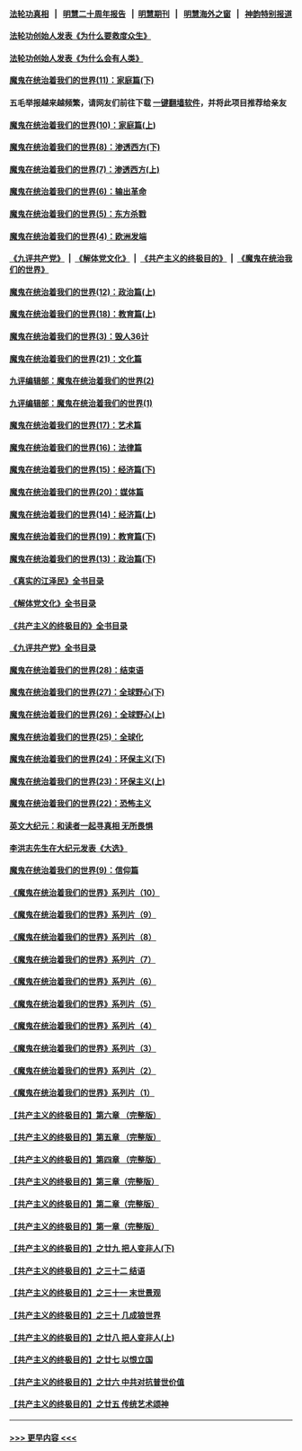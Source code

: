 #### [法轮功真相](https://github.com/gfw-breaker/truth/blob/master/README.md?t=0) &nbsp;&nbsp;|&nbsp;&nbsp; [明慧二十周年报告](https://github.com/gfw-breaker/mh-reports/blob/master/README.md?t=0) &nbsp;&nbsp;|&nbsp;&nbsp;[明慧期刊](https://github.com/gfw-breaker/mh-qikan) &nbsp;&nbsp;|&nbsp;&nbsp; [明慧海外之窗](https://github.com/gfw-breaker/mh-news/blob/master/README.md?t=0) &nbsp;&nbsp;|&nbsp;&nbsp; [神韵特别报道](https://github.com/gfw-breaker/mh-news/blob/master/shenyun.md?t=0)
#### [法轮功创始人发表《为什么要救度众生》](../pages/nsc422/n13975246.md?t=05050343) 
#### [法轮功创始人发表《为什么会有人类》](../pages/nsc422/n13912117.md?t=05050343) 
#### [魔鬼在统治着我们的世界(11)：家庭篇(下)](../pages/nsc422/n10440961.md?t=05050343) 
#### 五毛举报越来越频繁，请网友们前往下载 [一键翻墙软件](https://github.com/gfw-breaker/ssr-accounts)，并将此项目推荐给亲友
#### [魔鬼在统治着我们的世界(10)：家庭篇(上)](../pages/nsc422/n10435448.md?t=05050343) 
#### [魔鬼在统治着我们的世界(8)：渗透西方(下)](../pages/nsc422/n10429603.md?t=05050343) 
#### [魔鬼在统治着我们的世界(7)：渗透西方(上)](../pages/nsc422/n10426013.md?t=05050343) 
#### [魔鬼在统治着我们的世界(6)：输出革命](../pages/nsc422/n10421536.md?t=05050343) 
#### [魔鬼在统治着我们的世界(5)：东方杀戮](../pages/nsc422/n10417707.md?t=05050343) 
#### [魔鬼在统治着我们的世界(4)：欧洲发端](../pages/nsc422/n10414890.md?t=05050343) 
#### [《九评共产党》](https://github.com/begood0513/9ping.md/blob/master/README.md) &nbsp;|&nbsp; [《解体党文化》](../../../../jtdwh.md/blob/master/README.md)  &nbsp;|&nbsp; [《共产主义的终极目的》](../../../../gczydzjmd.md/blob/master/README.md) &nbsp;|&nbsp; [《魔鬼在统治我们的世界》](../../../../mgztzwmdsj.md/blob/master/README.md) 
#### [魔鬼在统治着我们的世界(12)：政治篇(上)](../pages/nsc422/n10444576.md?t=05050343) 
#### [魔鬼在统治着我们的世界(18)：教育篇(上)](../pages/nsc422/n10526970.md?t=05050343) 
#### [魔鬼在统治着我们的世界(3)：毁人36计](../pages/nsc422/n10411583.md?t=05050343) 
#### [魔鬼在统治着我们的世界(21)：文化篇](../pages/nsc422/n10597706.md?t=05050343) 
#### [九评编辑部：魔鬼在统治着我们的世界(2)](../pages/nsc422/n10410036.md?t=05050343) 
#### [九评编辑部：魔鬼在统治着我们的世界(1)](../pages/nsc422/n10406825.md?t=05050343) 
#### [魔鬼在统治着我们的世界(17)：艺术篇](../pages/nsc422/n10499093.md?t=05050343) 
#### [魔鬼在统治着我们的世界(16)：法律篇](../pages/nsc422/n10485969.md?t=05050343) 
#### [魔鬼在统治着我们的世界(15)：经济篇(下)](../pages/nsc422/n10469975.md?t=05050343) 
#### [魔鬼在统治着我们的世界(20)：媒体篇](../pages/nsc422/n10586579.md?t=05050343) 
#### [魔鬼在统治着我们的世界(14)：经济篇(上)](../pages/nsc422/n10457370.md?t=05050343) 
#### [魔鬼在统治着我们的世界(19)：教育篇(下)](../pages/nsc422/n10564808.md?t=05050343) 
#### [魔鬼在统治着我们的世界(13)：政治篇(下)](../pages/nsc422/n10448270.md?t=05050343) 
#### [《真实的江泽民》全书目录](../pages/nsc422/n13721399.md?t=05050343) 
#### [《解体党文化》全书目录](../pages/nsc422/n13721157.md?t=05050343) 
#### [《共产主义的终极目的》全书目录](../pages/nsc422/n13721048.md?t=05050343) 
#### [《九评共产党》全书目录](../pages/nsc422/n13708085.md?t=05050343) 
#### [魔鬼在统治着我们的世界(28)：结束语](../pages/nsc422/n10936246.md?t=05050343) 
#### [魔鬼在统治着我们的世界(27)：全球野心(下)](../pages/nsc422/n10928319.md?t=05050343) 
#### [魔鬼在统治着我们的世界(26)：全球野心(上)](../pages/nsc422/n10900318.md?t=05050343) 
#### [魔鬼在统治着我们的世界(25)：全球化](../pages/nsc422/n10788205.md?t=05050343) 
#### [魔鬼在统治着我们的世界(24)：环保主义(下)](../pages/nsc422/n10695307.md?t=05050343) 
#### [魔鬼在统治着我们的世界(23)：环保主义(上)](../pages/nsc422/n10688613.md?t=05050343) 
#### [魔鬼在统治着我们的世界(22)：恐怖主义](../pages/nsc422/n10614727.md?t=05050343) 
#### [英文大纪元：和读者一起寻真相 无所畏惧](../pages/nsc422/n12542027.md?t=05050343) 
#### [李洪志先生在大纪元发表《大选》](../pages/nsc422/n12534746.md?t=05050343) 
#### [魔鬼在统治着我们的世界(9)：信仰篇](../pages/nsc422/n10432159.md?t=05050343) 
#### [《魔鬼在统治着我们的世界》系列片（10）](../pages/nsc422/n12292670.md?t=05050343) 
#### [《魔鬼在统治着我们的世界》系列片（9）](../pages/nsc422/n12290859.md?t=05050343) 
#### [《魔鬼在统治着我们的世界》系列片（8）](../pages/nsc422/n12287445.md?t=05050343) 
#### [《魔鬼在统治着我们的世界》系列片（7）](../pages/nsc422/n12283425.md?t=05050343) 
#### [《魔鬼在统治着我们的世界》系列片（6）](../pages/nsc422/n12282314.md?t=05050343) 
#### [《魔鬼在统治着我们的世界》系列片（5）](../pages/nsc422/n12281419.md?t=05050343) 
#### [《魔鬼在统治着我们的世界》系列片（4）](../pages/nsc422/n12274024.md?t=05050343) 
#### [《魔鬼在统治着我们的世界》系列片（3）](../pages/nsc422/n12271322.md?t=05050343) 
#### [《魔鬼在统治着我们的世界》系列片（2）](../pages/nsc422/n12269049.md?t=05050343) 
#### [《魔鬼在统治着我们的世界》系列片（1）](../pages/nsc422/n12267575.md?t=05050343) 
#### [【共产主义的终极目的】第六章 （完整版）](../pages/nsc422/n11428913.md?t=05050343) 
#### [【共产主义的终极目的】第五章 （完整版）](../pages/nsc422/n11428912.md?t=05050343) 
#### [【共产主义的终极目的】第四章 （完整版）](../pages/nsc422/n11428907.md?t=05050343) 
#### [【共产主义的终极目的】第三章（完整版）](../pages/nsc422/n11428848.md?t=05050343) 
#### [【共产主义的终极目的】第二章（完整版）](../pages/nsc422/n11428831.md?t=05050343) 
#### [【共产主义的终极目的】第一章（完整版）](../pages/nsc422/n11417651.md?t=05050343) 
#### [【共产主义的终极目的】之廿九 把人变非人(下)](../pages/nsc422/n11344140.md?t=05050343) 
#### [【共产主义的终极目的】之三十二 结语](../pages/nsc422/n11360535.md?t=05050343) 
#### [【共产主义的终极目的】之三十一 末世景观](../pages/nsc422/n11351129.md?t=05050343) 
#### [【共产主义的终极目的】之三十 几成狼世界](../pages/nsc422/n11348280.md?t=05050343) 
#### [【共产主义的终极目的】之廿八 把人变非人(上)](../pages/nsc422/n11340492.md?t=05050343) 
#### [【共产主义的终极目的】之廿七 以恨立国](../pages/nsc422/n11336944.md?t=05050343) 
#### [【共产主义的终极目的】之廿六 中共对抗普世价值](../pages/nsc422/n11324785.md?t=05050343) 
#### [【共产主义的终极目的】之廿五 传统艺术颂神](../pages/nsc422/n11296396.md?t=05050343) 

----
#### [ >>> 更早内容 <<< ](../indexes/nsc422-earlier.md)

